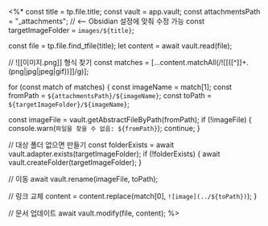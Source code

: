 <%*
const title = tp.file.title;
const vault = app.vault;
const attachmentsPath = "_attachments"; // <-- Obsidian 설정에 맞춰 수정 가능
const targetImageFolder = `images/${title}`;

const file = tp.file.find_tfile(title);
let content = await vault.read(file);

// ![[이미지.png]] 형식 찾기
const matches = [...content.matchAll(/!\[\[([^\]]+\.(png|jpg|jpeg|gif))\]\]/g)];

for (const match of matches) {
  const imageName = match[1];
  const fromPath = `${attachmentsPath}/${imageName}`;
  const toPath = `${targetImageFolder}/${imageName}`;

  const imageFile = vault.getAbstractFileByPath(fromPath);
  if (!imageFile) {
    console.warn(`파일을 찾을 수 없음: ${fromPath}`);
    continue;
  }

  // 대상 폴더 없으면 만들기
  const folderExists = await vault.adapter.exists(targetImageFolder);
  if (!folderExists) {
    await vault.createFolder(targetImageFolder);
  }

  // 이동
  await vault.rename(imageFile, toPath);

  // 링크 교체
  content = content.replace(match[0], `![image](../${toPath})`);
}

// 문서 업데이트
await vault.modify(file, content);
%>
